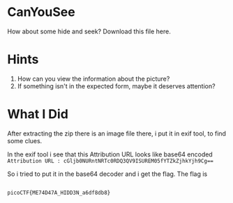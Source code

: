 # CanYouSee

How about some hide and seek?
Download this file here.

# Hints

1. How can you view the information about the picture?
2. If something isn't in the expected form, maybe it deserves attention?

# What I Did

After extracting the zip there is an image file there, i put it in exif tool,
to find some clues.

In the exif tool i see that this Attribution URL looks like base64 encoded
```Attribution URL : cGljb0NURntNRTc0RDQ3QV9ISUREM05fYTZkZjhkYjh9Cg==```

So i tried to put it in the base64 decoder and i get the flag.
The flag is
``` 

picoCTF{ME74D47A_HIDD3N_a6df8db8}

```